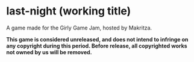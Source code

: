 # last-night (working title)
A game made for the Girly Game Jam, hosted by Makritza.

**This game is considered unreleased, and does not intend to infringe on any copyright during this period. Before release, all copyrighted works not owned by us will be removed.**